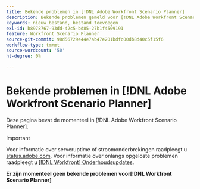 ```yaml
---
title: Bekende problemen in [!DNL Adobe Workfront Scenario Planner]
description: Bekende problemen gemeld voor [!DNL Adobe Workfront Scenario Planner]
keywords: nieuw bestand, bestand toevoegen
exl-id: b8978767-93dd-42c5-bd85-27b1f4509191
feature: Workfront Scenario Planner
source-git-commit: 98d56729e44e7ab47e201bdfc00db8d40c5f15f6
workflow-type: tm+mt
source-wordcount: '50'
ht-degree: 0%

---
```


# Bekende problemen in [!DNL Adobe Workfront Scenario Planner]

Deze pagina bevat de momenteel in [!DNL Adobe Workfront Scenario Planner].

>[!IMPORTANT]
>
>Voor informatie over serveruptime of stroomonderbrekingen raadpleegt u [status.adobe.com](https://status.adobe.com). Voor informatie over onlangs opgeloste problemen raadpleegt u [[!DNL Workfront] Onderhoudsupdates](../maintenance/current-updates.md).

**Er zijn momenteel geen bekende problemen voor[!DNL Workfront Scenario Planner]**
<!--


-->
